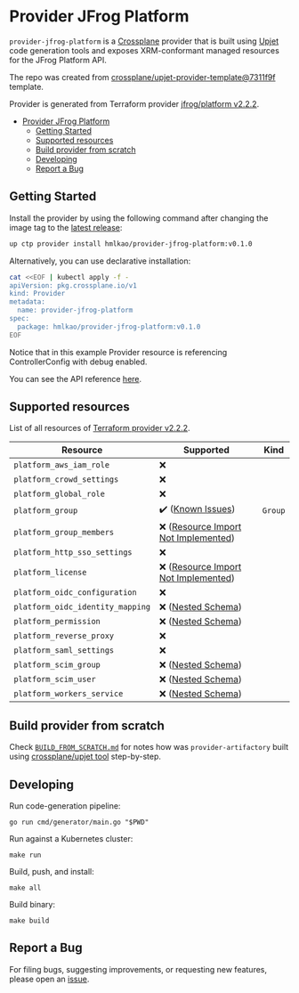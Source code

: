 # Provider JFrog Platform

`provider-jfrog-platform` is a [Crossplane](https://crossplane.io/) provider that
is built using [Upjet](https://github.com/crossplane/upjet) code
generation tools and exposes XRM-conformant managed resources for the
JFrog Platform API.

The repo was created from [crossplane/upjet-provider-template@7311f9f](https://github.com/crossplane/upjet-provider-template/tree/7311f9f9baa87f4431702ba209dffbc6067ce74b) template.

Provider is generated from Terraform provider [jfrog/platform v2.2.2](https://registry.terraform.io/providers/jfrog/platform/2.2.2/docs).

- [Provider JFrog Platform](#provider-jfrog-platform)
  - [Getting Started](#getting-started)
  - [Supported resources](#supported-resources)
  - [Build provider from scratch](#build-provider-from-scratch)
  - [Developing](#developing)
  - [Report a Bug](#report-a-bug)

## Getting Started

Install the provider by using the following command after changing the image tag
to the [latest release](https://marketplace.upbound.io/providers/hmlkao/provider-jfrog-platform):

```bash
up ctp provider install hmlkao/provider-jfrog-platform:v0.1.0
```

Alternatively, you can use declarative installation:

```bash
cat <<EOF | kubectl apply -f -
apiVersion: pkg.crossplane.io/v1
kind: Provider
metadata:
  name: provider-jfrog-platform
spec:
  package: hmlkao/provider-jfrog-platform:v0.1.0
EOF
```

Notice that in this example Provider resource is referencing ControllerConfig with debug enabled.

You can see the API reference [here](https://doc.crds.dev/github.com/hmlkao/provider-jfrog-platform).

## Supported resources

List of all resources of [Terraform provider v2.2.2](https://registry.terraform.io/providers/jfrog/platform/2.2.2/docs).

| Resource                         | Supported                                                                                  | Kind             |
|----------------------------------|--------------------------------------------------------------------------------------------|------------------|
| `platform_aws_iam_role`          | :x:                                                                                        |                  |
| `platform_crowd_settings`        | :x:                                                                                        |                  |
| `platform_global_role`           | :x:                                                                                        |                  |
| `platform_group`                 | :heavy_check_mark: ([Known Issues](./KNOWN_ISSUES.md#platform_group))                      | `Group`          |
| `platform_group_members`         | :x: ([Resource Import Not Implemented](./KNOWN_ISSUES.md#resource-import-not-implemented)) |                  |
| `platform_http_sso_settings`     | :x:                                                                                        |                  |
| `platform_license`               | :x: ([Resource Import Not Implemented](./KNOWN_ISSUES.md#resource-import-not-implemented)) |                  |
| `platform_oidc_configuration`    | :x:                                                                                        |                  |
| `platform_oidc_identity_mapping` | :x: ([Nested Schema](./KNOWN_ISSUES.md#nested-schema))                                     |                  |
| `platform_permission`            | :x: ([Nested Schema](./KNOWN_ISSUES.md#nested-schema))                                     |                  |
| `platform_reverse_proxy`         | :x:                                                                                        |                  |
| `platform_saml_settings`         | :x:                                                                                        |                  |
| `platform_scim_group`            | :x: ([Nested Schema](./KNOWN_ISSUES.md#nested-schema))                                     |                  |
| `platform_scim_user`             | :x: ([Nested Schema](./KNOWN_ISSUES.md#nested-schema))                                     |                  |
| `platform_workers_service`       | :x: ([Nested Schema](./KNOWN_ISSUES.md#nested-schema))                                     |                  |

## Build provider from scratch

Check [`BUILD_FROM_SCRATCH.md`]([./BUILD_FROM_SCRATCH.md](https://github.com/hmlkao/provider-artifactory/blob/main/BUILD_FROM_SCRATCH.md)) for notes how was `provider-artifactory` built using [crossplane/upjet tool](https://github.com/crossplane/upjet) step-by-step.

## Developing

Run code-generation pipeline:

```console
go run cmd/generator/main.go "$PWD"
```

Run against a Kubernetes cluster:

```console
make run
```

Build, push, and install:

```console
make all
```

Build binary:

```console
make build
```

## Report a Bug

For filing bugs, suggesting improvements, or requesting new features, please
open an [issue](https://github.com/hmlkao/provider-jfrog-platform/issues).
